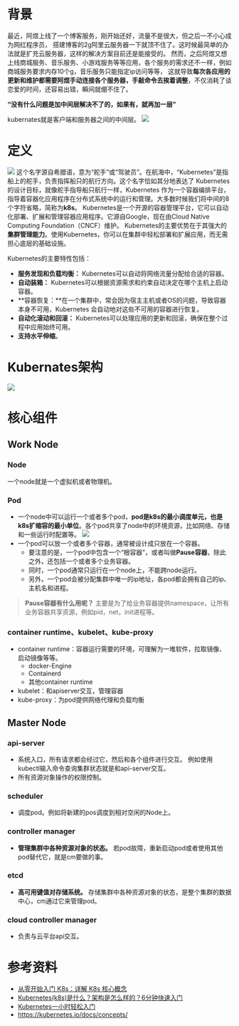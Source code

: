 # 背景

最近，阿煜上线了一个博客服务，刚开始还好，流量不是很大，但之后一不小心成为网红程序员，
搭建博客的2g阿里云服务器一下就顶不住了。这时候最简单的办法就是扩充云服务器，这样的解决方案目前还是能接受的。
然而，之后阿煜又想上线商城服务、音乐服务、小游戏服务等等应用，各个服务的需求还不一样，例如商城服务要求内存10个g，音乐服务只能指定ip访问等等，
这就导致**每次各应用的更新和维护都需要阿煜手动连接各个服务器，手敲命令去挨着调整**，不仅消耗了谈恋爱的时间，还容易出错，瞬间就绷不住了。

**“没有什么问题是加中间层解决不了的，如果有，就再加一层”**

kubernates就是客户端和服务器之间的中间层。
![](https://pic.imgdb.cn/item/663ec6750ea9cb140336831d.png)

# 定义
![](https://pic.imgdb.cn/item/663eca120ea9cb14033b2ebd.png)
这个名字源自希腊语，意为“舵手”或“驾驶员”。在航海中，“Kubernetes”是指船上的舵手，负责指挥船只的航行方向。这个名字恰如其分地表达了 Kubernetes 的设计目标，就像舵手指导船只航行一样，Kubernetes 作为一个容器编排平台，指导着容器化应用程序在分布式系统中的运行和管理。大多数时候我们将中间的8个字符省略，简称为**k8s**。
Kubernetes是一个开源的容器管理平台，它可以自动化部署、扩展和管理容器应用程序。它源自Google，现在由Cloud Native Computing Foundation（CNCF）维护。
Kubernetes的主要优势在于其强大的**集群管理能力**。使用Kubernetes，你可以在集群中轻松部署和扩展应用，而无需担心底层的基础设施。

Kubernetes的主要特性包括：
- **服务发现和负载均衡：** Kubernetes可以自动将网络流量分配给合适的容器。
- **自动装箱：** Kubernetes可以根据资源需求和约束自动决定在哪个主机上启动容器。
- **容器恢复：**在一个集群中，常会因为宿主主机或者OS的问题，导致容器本身不可用，Kubernetes 会自动地对这些不可用的容器进行恢复。
- **自动化滚动和回滚：** Kubernetes可以处理应用的更新和回滚，确保在整个过程中应用始终可用。
- **支持水平伸缩**。

# Kubernates架构
![](https://pic.imgdb.cn/item/668fe982d9c307b7e9a786ea.png)

# 核心组件
## Work Node
### **Node**
一个node就是一个虚拟机或者物理机。
### **Pod**
- 一个node中可以运行一个或者多个pod，**pod是k8s的最小调度单元，也是k8s扩缩容的最小单位**。各个pod共享了node中的环境资源，比如网络、存储和一些运行时配置等。
![](https://pic.imgdb.cn/item/663eced20ea9cb140340c789.png)
- 一个pod可以放一个或者多个容器，通常被设计成只放在一个容器。
  - 要注意的是，一个pod中包含一个“根容器”，或者叫做**Pause容器**，除此之外，还包括一个或者多个业务容器。
  - 同时，一个pod通常只运行在一个node上，不能跨node运行。
  - 另外，一个pod会被分配集群中唯一的ip地址，各pod都会拥有自己的ip、主机名和进程。

> **Pause容器有什么用呢？**
主要是为了给业务容器提供namespace，让所有业务容器共享资源，例如pid，net，init进程等。
###  **container runtime**、**kubelet**、**kube-proxy**
- container runtime：容器运行需要的环境，可理解为一堆软件，拉取镜像、启动镜像等等。
  - docker-Engine
  - Containerd
  - 其他container runtime
- kubelet：和apiserver交互，管理容器
- kube-proxy：为pod提供网络代理和负载均衡

## Master Node
### api-server
- 系统入口，所有请求都会经过它，然后和各个组件进行交互。
例如使用kubectl输入命令查询集群状态就是和api-server交互。
- 所有资源对象操作的权限控制。
### scheduler
- 调度pod。例如将新建的pos调度到相对空闲的Node上。
### controller manager
- **管理集群中各种资源对象的状态。**
若pod故障，重新启动pod或者使用其他pod替代它，就是cm要做的事。
### etcd
- **高可用键值对存储系统。**
存储集群中各种资源对象的状态，是整个集群的数据中心，cm通过它来管理pod。
### cloud controller manager
- 负责与云平台api交互。



# 参考资料
- [从零开始入门 K8s：详解 K8s 核心概念](https://www.infoq.cn/article/knmavdo3jxs3qpkqtzbw)
- [Kubernetes(k8s)是什么？架构是怎么样的？6分钟快速入门](https://www.bilibili.com/video/BV1Du4m137pK)
- [Kubernetes一小时轻松入门](https://www.bilibili.com/video/BV1Se411r7vY)
- https://kubernetes.io/docs/concepts/